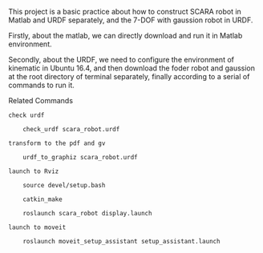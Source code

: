 
This project is a basic practice about how to construct SCARA robot in Matlab and URDF separately, and the 7-DOF with gaussion robot in URDF.

Firstly, about the matlab, we can directly download and run it in Matlab environment.

Secondly, about the URDF, we need to configure the environment of kinematic in Ubuntu 16.4, and then download the foder robot and gaussion at the root directory of terminal separately, finally according to a serial of commands to run it. 
    
Related Commands

    check urdf

	    check_urdf scara_robot.urdf

    transform to the pdf and gv

	    urdf_to_graphiz scara_robot.urdf
        
    launch to Rviz
    
        source devel/setup.bash
        
        catkin_make
        
        roslaunch scara_robot display.launch
        
    launch to moveit
    
        roslaunch moveit_setup_assistant setup_assistant.launch
        
        
    
